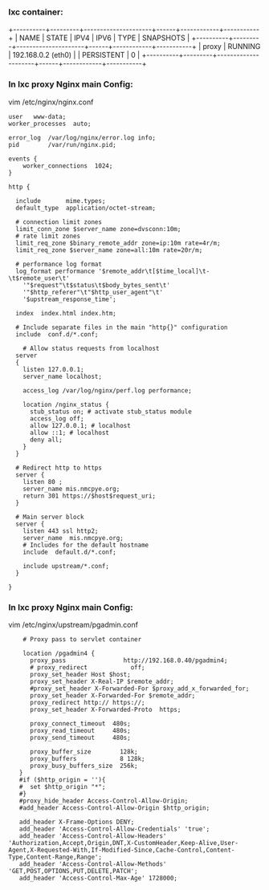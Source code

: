 ### lxc container:
+----------+---------+---------------------+------+------------+-----------+
|   NAME   |  STATE  |        IPV4         | IPV6 |    TYPE    | SNAPSHOTS |
+----------+---------+---------------------+------+------------+-----------+
| proxy    | RUNNING | 192.168.0.2 (eth0)  |      | PERSISTENT | 0         |
+----------+---------+---------------------+------+------------+-----------+

### In lxc proxy Nginx main Config:

vim /etc/nginx/nginx.conf

```
user   www-data;
worker_processes  auto;

error_log  /var/log/nginx/error.log info;
pid        /var/run/nginx.pid;

events {
    worker_connections  1024;
}

http {

  include       mime.types;
  default_type  application/octet-stream;

  # connection limit zones
  limit_conn_zone $server_name zone=dvsconn:10m;
  # rate limit zones
  limit_req_zone $binary_remote_addr zone=ip:10m rate=4r/m;
  limit_req_zone $server_name zone=all:10m rate=20r/m;

  # performance log format
  log_format performance '$remote_addr\t[$time_local]\t-\t$remote_user\t'
    '"$request"\t$status\t$body_bytes_sent\t'
    '"$http_referer"\t"$http_user_agent"\t'
    '$upstream_response_time';

  index  index.html index.htm;

  # Include separate files in the main "http{}" configuration
  include  conf.d/*.conf;
  
    # Allow status requests from localhost
  server
  {
    listen 127.0.0.1;
    server_name localhost;

    access_log /var/log/nginx/perf.log performance;

    location /nginx_status {
      stub_status on; # activate stub_status module
      access_log off;
      allow 127.0.0.1; # localhost
      allow ::1; # localhost
      deny all;
    }
  }

  # Redirect http to https
  server {
    listen 80 ;
    server_name mis.nmcpye.org;
    return 301 https://$host$request_uri;
  }

  # Main server block
  server {
    listen 443 ssl http2;
    server_name  mis.nmcpye.org;
	# Includes for the default hostname
    include  default.d/*.conf;

    include upstream/*.conf;
  }

}
```
### In lxc proxy Nginx main Config:

vim /etc/nginx/upstream/pgadmin.conf

```
    # Proxy pass to servlet container

    location /pgadmin4 {
      proxy_pass                http://192.168.0.40/pgadmin4;
      # proxy_redirect            off;
      proxy_set_header Host $host;
      proxy_set_header X-Real-IP $remote_addr;
      #proxy_set_header X-Forwarded-For $proxy_add_x_forwarded_for;
      proxy_set_header X-Forwarded-For $remote_addr;
      proxy_redirect http:// https://;
      proxy_set_header X-Forwarded-Proto  https;

      proxy_connect_timeout  480s;
      proxy_read_timeout     480s;
      proxy_send_timeout     480s;

      proxy_buffer_size        128k;
      proxy_buffers            8 128k;
      proxy_busy_buffers_size  256k;
   }
   #if ($http_origin = ''){
   #  set $http_origin "*";
   #}
   #proxy_hide_header Access-Control-Allow-Origin;
   #add_header Access-Control-Allow-Origin $http_origin;

   add_header X-Frame-Options DENY;
   add_header 'Access-Control-Allow-Credentials' 'true';
   add_header 'Access-Control-Allow-Headers' 'Authorization,Accept,Origin,DNT,X-CustomHeader,Keep-Alive,User-Agent,X-Requested-With,If-Modified-Since,Cache-Control,Content-Type,Content-Range,Range';
   add_header 'Access-Control-Allow-Methods' 'GET,POST,OPTIONS,PUT,DELETE,PATCH';
   add_header 'Access-Control-Max-Age' 1728000;
```
